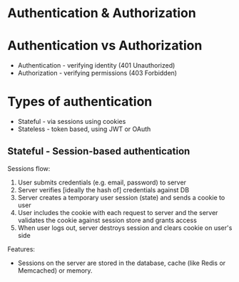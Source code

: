 # Authentication & Authorization

# Authentication vs Authorization
* Authentication - verifying identity (401 Unauthorized)
* Authorization - verifying permissions (403 Forbidden)

# Types of authentication
* Stateful - via sessions using cookies
* Stateless - token based, using JWT or OAuth

## Stateful - Session-based authentication
Sessions flow:
1. User submits credentials (e.g. email, password) to server
2. Server verifies [ideally the hash of] credentials against DB
3. Server creates a temporary user session (state) and sends a cookie to user
4. User includes the cookie with each request to server and the server validates
   the cookie against session store and grants access
5. When user logs out, server destroys session and clears cookie on user's side

Features:
* Sessions on the server are stored in the database, cache (like Redis or
  Memcached) or memory.